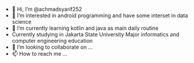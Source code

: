 - 👋 Hi, I’m @achmadsyarif252
- 👀 I’m interested in android programming and have some interset in data science
- 🌱 I’m currently learning kotlin and java as main daily routine
- Currently studying in Jakarta State University Major informatics and computer engineering education
- 💞️ I’m looking to collaborate on ...
- 📫 How to reach me ...

<!---
achmadsyarif252/achmadsyarif252 is a ✨ special ✨ repository because its `README.md` (this file) appears on your GitHub profile.
You can click the Preview link to take a look at your changes.
--->
